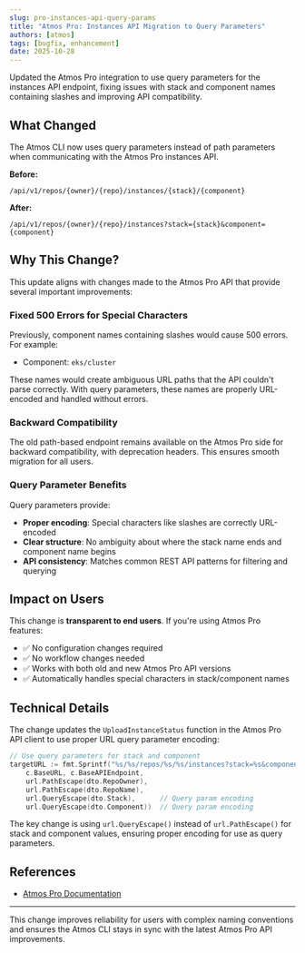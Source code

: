 ```yaml
---
slug: pro-instances-api-query-params
title: "Atmos Pro: Instances API Migration to Query Parameters"
authors: [atmos]
tags: [bugfix, enhancement]
date: 2025-10-28
---
```


Updated the Atmos Pro integration to use query parameters for the instances API endpoint, fixing issues with stack and component names containing slashes and improving API compatibility.

<!--truncate-->

## What Changed

The Atmos CLI now uses query parameters instead of path parameters when communicating with the Atmos Pro instances API.

**Before:**
```
/api/v1/repos/{owner}/{repo}/instances/{stack}/{component}
```

**After:**
```
/api/v1/repos/{owner}/{repo}/instances?stack={stack}&component={component}
```

## Why This Change?

This update aligns with changes made to the Atmos Pro API that provide several important improvements:

### Fixed 500 Errors for Special Characters

Previously, component names containing slashes would cause 500 errors. For example:
- Component: `eks/cluster`

These names would create ambiguous URL paths that the API couldn't parse correctly. With query parameters, these names are properly URL-encoded and handled without errors.

### Backward Compatibility

The old path-based endpoint remains available on the Atmos Pro side for backward compatibility, with deprecation headers. This ensures smooth migration for all users.

### Query Parameter Benefits

Query parameters provide:
- **Proper encoding**: Special characters like slashes are correctly URL-encoded
- **Clear structure**: No ambiguity about where the stack name ends and component name begins
- **API consistency**: Matches common REST API patterns for filtering and querying

## Impact on Users

This change is **transparent to end users**. If you're using Atmos Pro features:

- ✅ No configuration changes required
- ✅ No workflow changes needed
- ✅ Works with both old and new Atmos Pro API versions
- ✅ Automatically handles special characters in stack/component names

## Technical Details

The change updates the `UploadInstanceStatus` function in the Atmos Pro API client to use proper URL query parameter encoding:

```go
// Use query parameters for stack and component
targetURL := fmt.Sprintf("%s/%s/repos/%s/%s/instances?stack=%s&component=%s",
    c.BaseURL, c.BaseAPIEndpoint,
    url.PathEscape(dto.RepoOwner),
    url.PathEscape(dto.RepoName),
    url.QueryEscape(dto.Stack),      // Query param encoding
    url.QueryEscape(dto.Component))  // Query param encoding
```

The key change is using `url.QueryEscape()` instead of `url.PathEscape()` for stack and component values, ensuring proper encoding for use as query parameters.

## References

- [Atmos Pro Documentation](https://atmos-pro.com/docs)

---

This change improves reliability for users with complex naming conventions and ensures the Atmos CLI stays in sync with the latest Atmos Pro API improvements.
